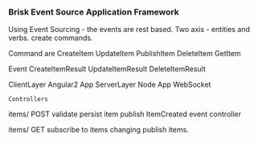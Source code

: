 ### Brisk Event Source Application Framework 

Using Event Sourcing - the events are rest based. Two axis - entities and verbs. create commands. 

Command are CreateItem
UpdateItem
    PublishItem
DeleteItem
GetItem

Event
CreateItemResult
UpdateItemResult
DeleteItemResult

ClientLayer
    Angular2 App
ServerLayer
    Node App
    WebSocket
    
    Controllers
    
items/ POST
validate 
persist item
publish ItemCreated event
controller 

items/ GET
subscribe to items changing
publish items.
